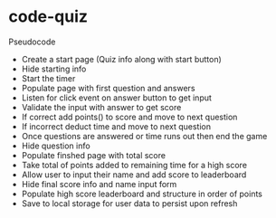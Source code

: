 # code-quiz

Pseudocode

- Create a start page (Quiz info along with start button)
- Hide starting info 
- Start the timer
- Populate page with first question and answers
- Listen for click event on answer button to get input
- Validate the input with answer to get score
- If correct add points() to score and move to next question
- If incorrect deduct time and move to next question
- Once questions are answered or time runs out then end the game
- Hide question info
- Populate finshed page with total score 
- Take total of points added to remaining time for a high score
- Allow user to input their name and add score to leaderboard
- Hide final score info and name input form
- Populate high score leaderboard and structure in order of points
- Save to local storage for user data to persist upon refresh